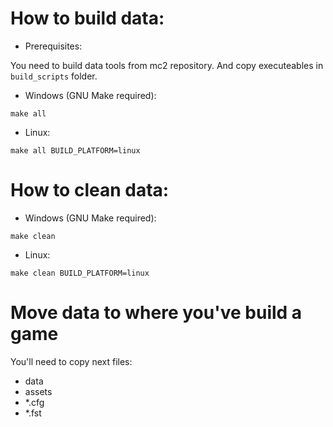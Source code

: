 # How to build data:

* Prerequisites:

You need to build data tools from mc2 repository. And copy executeables in `build_scripts` folder.

* Windows (GNU Make required):

`make all`

* Linux:

`make all BUILD_PLATFORM=linux`


# How to clean data:

* Windows (GNU Make required):

`make clean`

* Linux:

`make clean BUILD_PLATFORM=linux`


# Move data to where you've build a game

You'll need to copy next files:

* data
* assets
* \*.cfg
* \*.fst


